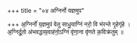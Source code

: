 +++
title = "०४ अग्निर्नो यज्ञमुप"

+++
अ॒ग्निर्नो॑ य॒ज्ञमुप॑ वेतु साधु॒याग्निं नरो॒ वि भ॑रन्ते गृ॒हेगृ॑हे ।  
अ॒ग्निर्दू॒तो अ॑भवद्धव्य॒वाह॑नो॒ऽग्निं वृ॑णा॒ना वृ॑णते क॒विक्र॑तुम् ॥
